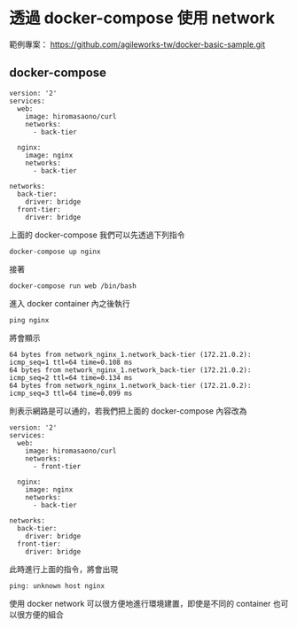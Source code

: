 # 透過 docker-compose 使用 network

範例專案： <https://github.com/agileworks-tw/docker-basic-sample.git>

## docker-compose

```
version: '2'
services:
  web:
    image: hiromasaono/curl
    networks:
      - back-tier

  nginx:
    image: nginx
    networks:
      - back-tier

networks:
  back-tier:
    driver: bridge
  front-tier:
    driver: bridge
```

上面的 docker-compose 我們可以先透過下列指令

```
docker-compose up nginx
```

接著

```
docker-compose run web /bin/bash
```

進入 docker container 內之後執行

```
ping nginx
```

將會顯示

```
64 bytes from network_nginx_1.network_back-tier (172.21.0.2): icmp_seq=1 ttl=64 time=0.108 ms
64 bytes from network_nginx_1.network_back-tier (172.21.0.2): icmp_seq=2 ttl=64 time=0.134 ms
64 bytes from network_nginx_1.network_back-tier (172.21.0.2): icmp_seq=3 ttl=64 time=0.099 ms
```

則表示網路是可以通的，若我們把上面的 docker-compose 內容改為

```
version: '2'
services:
  web:
    image: hiromasaono/curl
    networks:
      - front-tier

  nginx:
    image: nginx
    networks:
      - back-tier

networks:
  back-tier:
    driver: bridge
  front-tier:
    driver: bridge
```

此時進行上面的指令，將會出現

```
ping: unknown host nginx
```

使用 docker network 可以很方便地進行環境建置，即使是不同的 container 也可以很方便的組合
